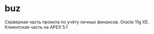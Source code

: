﻿# buz
Серверная часть проекта по учёту личных финансов. Oracle 11g XE.
Клиентская часть на APEX 5.1
